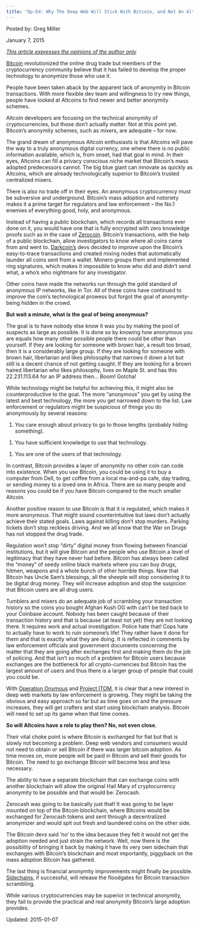 ```yaml
---
title: "Op-Ed: Why The Deep Web Will Stick With Bitcoin, and Not An Altcoin"
---
```


Posted by: Greg Miller 

<span>January 7, 2015</span>
    
<p><span style="text-decoration: underline;"><em>This article expresses the opinions of the author only</em></span></p>
<p><a href="http://www.deepdotweb.com/tag/bitcoin/">Bitcoin</a> revolutionized the online drug trade but members of the cryptocurrency community believe that it has failed to develop the proper technology to anonymize those who use it.</p>
<p>People have been taken aback by the apparent lack of anonymity in Bitcoin transactions. With more flexible dev team and willingness to try new things, people have looked at Altcoins to find newer and better anonymity schemes.</p>
<p>Altcoin developers are focusing on the technical anonymity of cryptocurrencies, but those don’t actually matter. Not at this point yet. Bitcoin’s anonymity schemes, such as mixers, are adequate &#8211; for now.</p>
<p>The grand dream of anonymous Altcoin enthusiasts is that Altcoins will pave the way to a truly anonymous digital currency, one where there is no public information available, which is, from onset, had that goal in mind. In their eyes, Altcoins can fill a privacy conscious niche market that Bitcoin’s mass adopted predecessors cannot. The big blue giant can innovate as quickly as Altcoins, which are already technologically superior to Bitcoin’s trusted centralized mixers.</p>
<p>There is also no trade off in their eyes. An anonymous cryptocurrency must be subversive and underground. Bitcoin’s mass adoption and notoriety makes it a prime target for regulators and law enforcement &#8211; the No.1 enemies of everything good, holy, and anonymous.</p>
<p>Instead of having a public blockchain, which records all transactions ever done on it, you would have one that is fully encrypted with zero knowledge proofs such as in the case of <a href="http://www.deepdotweb.com/2014/09/18/can-anoncoin-be-the-currency-of-the-deep-web/">Zerocoin</a>. Bitcoin’s transactions, with the help of a public blockchain, allow investigators to know where all coins came from and went to. <a href="http://www.deepdotweb.com/2014/05/20/the-rise-of-darkcoin/">Darkcoin’s</a> devs decided to improve upon the Bitcoin’s easy-to-trace transactions and created mixing nodes that automatically launder all coins sent from a wallet. Monero groups them and implemented ring signatures, which makes it impossible to know who did and didn’t send what, a who’s who nightmare for any investigator.</p>
<p>Other coins have made the networks run through the gold standard of anonymous IP networks, like in Tor. All of these coins have continued to improve the coin’s technological prowess but forgot the goal of anonymity- being hidden in the crowd.</p>
<p><strong>But wait a minute, what is the goal of being anonymous?</strong></p>
<p>The goal is to have nobody else know it was you by making the pool of suspects as large as possible. It is done so by knowing how anonymous you are equals how many other possible people there could be other than yourself. If they are looking for someone with brown hair, a result too broad, then it is a considerably large group. If they are looking for someone with brown hair, libertarian and likes philosophy that narrows it down a lot but still is a decent chance of not getting caught. If they are looking for a brown haired libertarian who likes philosophy, lives on Maple St. and has this 22.231.113.64 for an IP address then… Boom! Gotcha!</p>
<p>While technology might be helpful for achieving this, it might also be counterproductive to the goal. The more “anonymous” you get by using the latest and best technology, the more you get narrowed down to the list. Law enforcement or regulators might be suspicious of things you do anonymously by several reasons:</p>
<ol>
<li>You care enough about privacy to go to those lengths (probably hiding something).</li>
</ol>
<ol>
<li>You have sufficient knowledge to use that technology.</li>
</ol>
<ol>
<li>You are one of the users of that technology.</li>
</ol>
<p>In contrast, Bitcoin provides a layer of anonymity no other coin can code into existence. When you use Bitcoin, you could be using it to buy a computer from Dell, to get coffee from a local ma-and-pa cafe, day trading, or sending money to a loved one in Africa. There are so many people and reasons you could be if you have Bitcoin compared to the much smaller Altcoin.</p>
<p>Another positive reason to use Bitcoin is that it is regulated, which makes it more anonymous. That might sound counterintuitive but laws don’t actually achieve their stated goals. Laws against killing don’t stop murders. Parking tickets don’t stop reckless driving. And we all know that the War on Drugs has not stopped the drug trade.</p>
<p>Regulation won’t stop “dirty” digital money from flowing between financial institutions, but it will give Bitcoin and the people who use Bitcoin a level of legitimacy that they have never had before. Bitcoin has always been called the “money” of seedy online black markets where you can buy drugs, hitmen, weapons and a whole bunch of other horrible things. Now that Bitcoin has Uncle Sam’s blessings, all the sheeple will stop considering it to be digital drug money. They will increase adoption and stop the suspicion that Bitcoin users are all drug users.</p>
<p>Tumblers and mixers do an adequate job of scrambling your transaction history so the coins you bought Afghan Kush OG with can’t be tied back to your Coinbase account. Nobody has been caught because of their transaction history and that is because (at least not yet) they are not looking there. It requires work and actual investigation. Police hate that! Cops hate to actually have to work to ruin someone’s life! They rather have it done for them and that is exactly what they are doing. It is reflected in comments by law enforcement officials and government documents concerning the matter that they are going after exchanges first and making them do the job of policing. And that isn’t so much of a problem for Bitcoin users because exchanges are the bottleneck for all crypto-currencies but Bitcoin has the largest amount of users and thus there is a larger group of people that could you could be.</p>
<p>With <a href="http://www.deepdotweb.com/tag/operation-onymous/">Operation Onymous</a> and <a href="http://www.deepdotweb.com/2014/09/28/itom-europes-plan-crack-online-drug-trade/">Project ITOM</a>, it is clear that a new interest in deep web markets by law enforcement is growing. They might be taking the obvious and easy approach so far but as time goes on and the pressure increases, they will get crafters and start using blockchain analysis. Bitcoin will need to set up its game when that time comes.</p>
<p><strong>So will Altcoins have a role to play then? No, not even close.</strong></p>
<p>Their vital choke point is where Bitcoin is exchanged for fiat but that is slowly not becoming a problem. Deep web vendors and consumers would not need to obtain or sell Bitcoin if there was larger bitcoin adoption. As time moves on, more people will be paid in Bitcoin and sell their goods for Bitcoin. The need to go exchange Bitcoin will become less and less necessary.</p>
<p>The ability to have a separate blockchain that can exchange coins with another blockchain will allow the original Hail Mary of cryptocurrency anonymity to be possible and that would be: Zerocash.</p>
<p>Zerocash was going to be basically just that! It was going to be layer mounted on top of the Bitcoin blockchain, where Bitcoins would be exchanged for Zerocash tokens and sent through a decentralized anonymizer and would spit out fresh and laundered coins on the other side.</p>
<p>The Bitcoin devs said ‘no’ to the idea because they felt it would not get the adoption needed and just strain the network. Well, now there is the possibility of bringing it back by making it have its very own sidechain that exchanges with Bitcoin’s blockchain and most importantly, piggyback on the mass adoption Bitcoin has gathered.</p>
<p>The last thing is financial anonymity improvements might finally be possible. <a href="http://www.deepdotweb.com/2014/11/03/depth-look-sidechains/">Sidechains</a>, if successful, will release the floodgates for Bitcoin transaction scrambling.</p>
<p>While various cryptocurrencies may be superior in technical anonymity, they fail to provide the practical and real anonymity Bitcoin’s large adoption provides.</p>

Updated: 2015-01-07
    

